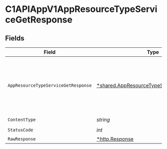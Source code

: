 # C1APIAppV1AppResourceTypeServiceGetResponse


## Fields

| Field                                                                                                                                                                                                                                                                        | Type                                                                                                                                                                                                                                                                         | Required                                                                                                                                                                                                                                                                     | Description                                                                                                                                                                                                                                                                  |
| ---------------------------------------------------------------------------------------------------------------------------------------------------------------------------------------------------------------------------------------------------------------------------- | ---------------------------------------------------------------------------------------------------------------------------------------------------------------------------------------------------------------------------------------------------------------------------- | ---------------------------------------------------------------------------------------------------------------------------------------------------------------------------------------------------------------------------------------------------------------------------- | ---------------------------------------------------------------------------------------------------------------------------------------------------------------------------------------------------------------------------------------------------------------------------- |
| `AppResourceTypeServiceGetResponse`                                                                                                                                                                                                                                          | [*shared.AppResourceTypeServiceGetResponse](../../models/shared/appresourcetypeservicegetresponse.md)                                                                                                                                                                        | :heavy_minus_sign:                                                                                                                                                                                                                                                           | The AppResourceTypeServiceGetResponse contains an expanded array containing the expanded values indicated by the expand mask<br/> in the request and an app resource type view containing the resource type and JSONPATHs indicating which objects are where in the expand mask. |
| `ContentType`                                                                                                                                                                                                                                                                | *string*                                                                                                                                                                                                                                                                     | :heavy_check_mark:                                                                                                                                                                                                                                                           | N/A                                                                                                                                                                                                                                                                          |
| `StatusCode`                                                                                                                                                                                                                                                                 | *int*                                                                                                                                                                                                                                                                        | :heavy_check_mark:                                                                                                                                                                                                                                                           | N/A                                                                                                                                                                                                                                                                          |
| `RawResponse`                                                                                                                                                                                                                                                                | [*http.Response](https://pkg.go.dev/net/http#Response)                                                                                                                                                                                                                       | :heavy_minus_sign:                                                                                                                                                                                                                                                           | N/A                                                                                                                                                                                                                                                                          |